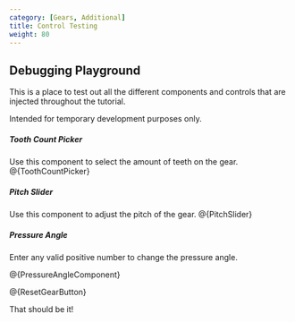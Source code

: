 ```yaml
---
category: [Gears, Additional]
title: Control Testing
weight: 80
---
```


## Debugging Playground

This is a place to test out all the different components and controls that are injected throughout the tutorial.

Intended for temporary development purposes only.

##### Tooth Count Picker

Use this component to select the amount of teeth on the gear.
@{ToothCountPicker}

##### Pitch Slider

Use this component to adjust the pitch of the gear.
@{PitchSlider}

##### Pressure Angle

Enter any valid positive number to change the pressure angle.

@{PressureAngleComponent}

@{ResetGearButton}

That should be it!
